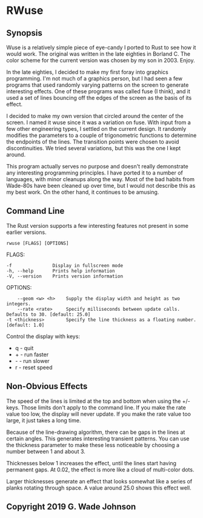 # RWuse

## Synopsis

Wuse is a relatively simple piece of eye-candy I ported to Rust to see how it
would work. The original was written in the late eighties in Borland C. The
color scheme for the current version was chosen by my son in 2003. Enjoy.

In the late eighties, I decided to make my first foray into graphics
programming. I'm not much of a graphics person, but I had seen a few programs
that used randomly varying patterns on the screen to generate interesting
effects. One of these programs was called fuse (I think), and it used a set of
lines bouncing off the edges of the screen as the basis of its effect.

I decided to make my own version that circled around the center of the screen.
I named it wuse since it was a variation on fuse. With input from a few other
engineering types, I settled on the current design. It randomly modifies the
parameters to a couple of trigonometric functions to determine the endpoints of
the lines. The transition points were chosen to avoid discontinuities. We tried
several variations, but this was the one I kept around.

This program actually serves no purpose and doesn't really demonstrate any
interesting programming principles. I have ported it to a number of languages,
with minor cleanups along the way. Most of the bad habits from Wade-80s have
been cleaned up over time, but I would not describe this as my best work.
On the other hand, it continues to be amusing.

## Command Line

The Rust version supports a few interesting features not present in some earlier
versions.

    rwuse [FLAGS] [OPTIONS]

FLAGS:

    -f               Display in fullscreen mode
    -h, --help       Prints help information
    -V, --version    Prints version information

OPTIONS:

        --geom <w> <h>    Supply the display width and height as two integers.
        --rate <rate>     Specify milliseconds between update calls. Defaults to 30. [default: 25.0]
    -t <thickness>        Specify the line thickness as a floating number. [default: 1.0]

Control the display with keys:

  * q  - quit
  * \+  - run faster
  * \-  - run slower
  * r  - reset speed

## Non-Obvious Effects

The speed of the lines is limited at the top and bottom when using the +/-
keys. Those limits don't apply to the command line. If you make the rate value
too low, the display will never update. If you make the rate value too large,
it just takes a long time.

Because of the line-drawing algorithm, there can be gaps in the lines at certain
angles. This generates interesting transient patterns. You can use the thickness
parameter to make these less noticeable by choosing a number between 1 and about 3.

Thicknesses below 1 increases the effect, until the lines start having permanent
gaps. At 0.02, the effect is more like a cloud of multi-color dots.

Larger thicknesses generate an effect that looks somewhat like a series of planks
rotating through space. A value around 25.0 shows this effect well.

## Copyright 2019 G. Wade Johnson
